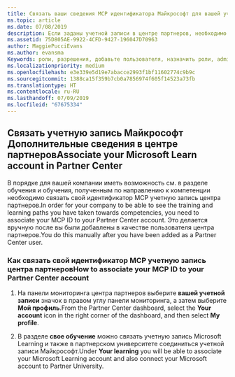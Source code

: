 ```yaml
---
title: Связать ваши сведения MCP идентификатора Майкрософт для вашей учетной записи центра партнеров | Центр партнеров
ms.topic: article
ms.date: 07/08/2019
description: Если заданы учетной записи в центре партнеров, необходимо обновить свой профиль, связывая свой идентификатор MCP.
ms.assetid: 75D805AE-9922-4CFD-9427-196047D70963
author: MaggiePucciEvans
ms.author: evansma
Keywords: роли, разрешения, добавьте пользователя, назначить роли, admin, агент, идентификатор MCP, узнайте Microsoft
ms.localizationpriority: medium
ms.openlocfilehash: e3e339e5d19e7abacce2993f1bf11602774c9b9c
ms.sourcegitcommit: 1388ca15f359b7cb0a7856974f605f14523a73fb
ms.translationtype: HT
ms.contentlocale: ru-RU
ms.lasthandoff: 07/09/2019
ms.locfileid: "67675334"
---
```

## <a name="associate-your-microsoft-learn-account-in-partner-center"></a><span data-ttu-id="cc989-104">Связать учетную запись Майкрософт Дополнительные сведения в центре партнеров</span><span class="sxs-lookup"><span data-stu-id="cc989-104">Associate your Microsoft Learn account in Partner Center</span></span>

<span data-ttu-id="cc989-105">В порядке для вашей компании иметь возможность см. в разделе обучения и обучения, полученным по направлению к компетенции необходимо связать свой идентификатор MCP учетную запись центра партнеров.</span><span class="sxs-lookup"><span data-stu-id="cc989-105">In order for your company to be able to see the training and learning paths you have taken towards competencies, you need to associate your MCP ID to your Partner Center account.</span></span> <span data-ttu-id="cc989-106">Это делается вручную после вы были добавлены в качестве пользователя центра партнеров.</span><span class="sxs-lookup"><span data-stu-id="cc989-106">You do this manually after you have been added as a Partner Center user.</span></span>

### <a name="how-to-associate-your-mcp-id-to-your-partner-center-account"></a><span data-ttu-id="cc989-107">Как связать свой идентификатор MCP учетную запись центра партнеров</span><span class="sxs-lookup"><span data-stu-id="cc989-107">How to associate your MCP ID to your Partner Center account</span></span>

1. <span data-ttu-id="cc989-108">На панели мониторинга центра партнеров выберите **вашей учетной записи** значок в правом углу панели мониторинга, а затем выберите **Мой профиль**.</span><span class="sxs-lookup"><span data-stu-id="cc989-108">From the Partner Center dashboard, select the **Your account** icon in the right corner of the dashboard, and then select **My profile**.</span></span>

2. <span data-ttu-id="cc989-109">В разделе **свое обучение** можно связать учетную запись Microsoft Learning и также в партнерском университете соединиться учетной записи Майкрософт.</span><span class="sxs-lookup"><span data-stu-id="cc989-109">Under **Your learning** you will be able to associate your Microsoft Learning account and also connect your Microsoft account to Partner University.</span></span>